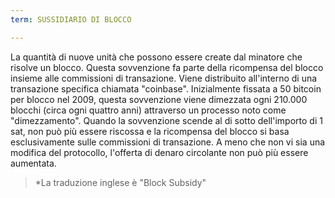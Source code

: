 ```yaml
---
term: SUSSIDIARIO DI BLOCCO

---
```

La quantità di nuove unità che possono essere create dal minatore che risolve un blocco. Questa sovvenzione fa parte della ricompensa del blocco insieme alle commissioni di transazione. Viene distribuito all'interno di una transazione specifica chiamata "coinbase". Inizialmente fissata a 50 bitcoin per blocco nel 2009, questa sovvenzione viene dimezzata ogni 210.000 blocchi (circa ogni quattro anni) attraverso un processo noto come "dimezzamento". Quando la sovvenzione scende al di sotto dell'importo di 1 sat, non può più essere riscossa e la ricompensa del blocco si basa esclusivamente sulle commissioni di transazione. A meno che non vi sia una modifica del protocollo, l'offerta di denaro circolante non può più essere aumentata.

> *La traduzione inglese è "Block Subsidy"